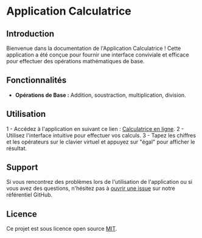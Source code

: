 # Application Calculatrice

## Introduction

Bienvenue dans la documentation de l'Application Calculatrice ! Cette application a été conçue pour fournir une interface conviviale et efficace pour effectuer des opérations mathématiques de base.

## Fonctionnalités

- **Opérations de Base :** Addition, soustraction, multiplication, division.

## Utilisation

1 - Accédez à l'application en suivant ce lien : [Calculatrice en ligne](https://calculatrice-ashen.vercel.app/).
2 - Utilisez l'interface intuitive pour effectuer vos calculs.
3 - Tapez les chiffres et les opérateurs sur le clavier virtuel et appuyez sur "égal" pour afficher le résultat.

## Support

Si vous rencontrez des problèmes lors de l'utilisation de l'application ou si vous avez des questions, n'hésitez pas à [ouvrir une issue](https://github.com/saif-eddine-baklouti/test_technique_calculatrice/issues) sur notre référentiel GitHub.

## Licence

Ce projet est sous licence open source [MIT](https://opensource.org/license/mit).